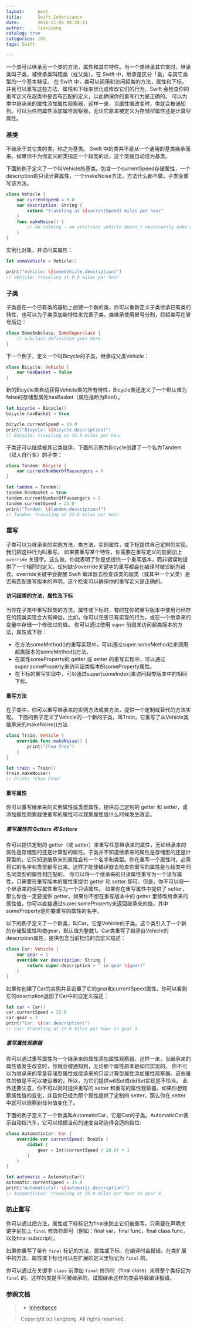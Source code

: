 ```yaml
---
layout:     post
title:      Swift Inheritance
date:       2016-11-26 00:20:11
author:     liangtong
catalog: true
categories: iOS
tags: Swift 

---
```




​	一个类可以继承另一个类的方法，属性和其它特性。当一个类继承其它类时，继承类叫子类，被继承类叫超类（或父类）。在 Swift 中，继承是区分「类」与其它类型的一个基本特征。
在 Swift 中，类可以调用和访问超类的方法，属性和下标，并且可以重写这些方法，属性和下标来优化或修改它们的行为。Swift 会检查你的重写定义在超类中是否有匹配的定义，以此确保你的重写行为是正确的。
可以为类中继承来的属性添加属性观察器，这样一来，当属性值改变时，类就会被通知到。可以为任何属性添加属性观察器，无论它原本被定义为存储型属性还是计算型属性。



### 基类
不继承于其它类的类，称之为基类。
	Swift 中的类并不是从一个通用的基类继承而来。如果你不为你定义的类指定一个超类的话，这个类就自动成为基类。

下面的例子定义了一个叫Vehicle的基类。包含一个currentSpeed存储属性，一个description的只读计算属性，一个makeNoise方法，方法什么都不做，子类会重写该方法。

```Swift
class Vehicle {
    var currentSpeed = 0.0
    var description: String {
        return "traveling at \(currentSpeed) miles per hour"
    }
    func makeNoise() {
        // do nothing - an arbitrary vehicle doesn't necessarily make a noise
    }
}
```

<!-- more -->

实例化对象，并访问其属性：

```Swift
let someVehicle = Vehicle()

print("Vehicle: \(someVehicle.description)")
// Vehicle: traveling at 0.0 miles per hour
```

### 子类
子类是在一个已有类的基础上创建一个新的类，你可以重新定义子类继承已有类的特性，也可以为子类添加新特性来完善子类。类继承使用冒号分割，将超类写在冒号后边：

```Swift
class SomeSubclass: SomeSuperclass {
    // subclass definition goes here
}
```

下一个例子，定义一个叫Bicycle的子类，继承成父类Vehicle：

```Swift
class Bicycle: Vehicle {
    var hasBasket = false
}
```

新的Bicycle类自动获得Vehicle类的所有特性，Bicycle类还定义了一个默认值为false的存储型属性hasBasket（属性推断为Bool）。

```Swift
let bicycle = Bicycle()
bicycle.hasBasket = true

bicycle.currentSpeed = 15.0
print("Bicycle: \(bicycle.description)")
// Bicycle: traveling at 15.0 miles per hour
```

子类还可以继续被其它类继承，下面的示例为Bicycle创建了一个名为Tandem（双人自行车）的子类：

```Swift
class Tandem: Bicycle {
    var currentNumberOfPassengers = 0
}

let tandem = Tandem()
tandem.hasBasket = true
tandem.currentNumberOfPassengers = 2
tandem.currentSpeed = 22.0
print("Tandem: \(tandem.description)")
// Tandem: traveling at 22.0 miles per hour
```

### 重写
子类可以为继承来的实例方法，类方法，实例属性，或下标提供自己定制的实现。我们把这种行为叫重写。
如果要重写某个特性，你需要在重写定义的前面加上 `override` 关键字。这么做，你就表明了你是想提供一个重写版本，而非错误地提供了一个相同的定义。任何缺少override关键字的重写都会在编译时被诊断为错误。override关键字会提醒 Swift 编译器去检查该类的超类（或其中一个父类）是否有匹配重写版本的声明。这个检查可以确保你的重写定义是正确的。

#### 访问超类的方法，属性及下标
当你在子类中重写超类的方法，属性或下标时，有时在你的重写版本中使用已经存在的超类实现会大有裨益。比如，你可以完善已有实现的行为，或在一个继承来的变量中存储一个修改过的值。
你可以通过使用 `super` 前缀来访问超类版本的方法，属性或下标：

 * 在方法someMethod()的重写实现中，可以通过super.someMethod()来调用超类版本的someMethod()方法。
 * 在属性someProperty的 getter 或 setter 的重写实现中，可以通过super.someProperty来访问超类版本的someProperty属性。
 * 在下标的重写实现中，可以通过super[someIndex]来访问超类版本中的相同下标。

#### 重写方法
在子类中，你可以重写继承来的实例方法或类方法，提供一个定制或替代的方法实现。
下面的例子定义了Vehicle的一个新的子类，叫Train，它重写了从Vehicle类继承来的makeNoise()方法：

```Swift
class Train: Vehicle {
    override func makeNoise() {
        print("Choo Choo")
    }
}

let train = Train()
train.makeNoise()
// Prints "Choo Choo"
```

#### 重写属性
你可以重写继承来的实例属性或类型属性，提供自己定制的 getter 和 setter，或添加属性观察器使重写的属性可以观察属性值什么时候发生改变。

##### 重写属性的 Getters 和 Setters
你可以提供定制的 getter（或 setter）来重写任意继承来的属性，无论继承来的属性是存储型的还是计算型的属性。子类并不知道继承来的属性是存储型的还是计算型的，它只知道继承来的属性会有一个名字和类型。你在重写一个属性时，必需将它的名字和类型都写出来。这样才能使编译器去检查你重写的属性是与超类中同名同类型的属性相匹配的。
你可以将一个继承来的只读属性重写为一个读写属性，只需要在重写版本的属性里提供 getter 和 setter 即可。但是，你不可以将一个继承来的读写属性重写为一个只读属性。
	如果你在重写属性中提供了 setter，那么你也一定要提供 getter。如果你不想在重写版本中的 getter 里修改继承来的属性值，你可以直接通过super.someProperty来返回继承来的值，其中someProperty是你要重写的属性的名字。

以下的例子定义了一个新类，叫Car，它是Vehicle的子类。这个类引入了一个新的存储型属性叫做gear，默认值为整数1。Car类重写了继承自Vehicle的description属性，提供包含当前档位的自定义描述：

```Swift
class Car: Vehicle {
    var gear = 1
    override var description: String {
        return super.description + " in gear \(gear)"
    }
}
```

如果你创建了Car的实例并且设置了它的gear和currentSpeed属性，你可以看到它的description返回了Car中的自定义描述：

```Swift
let car = Car()
car.currentSpeed = 25.0
car.gear = 3
print("Car: \(car.description)")
// Car: traveling at 25.0 miles per hour in gear 3
```

##### 重写属性观察器
你可以通过重写属性为一个继承来的属性添加属性观察器。这样一来，当继承来的属性值发生改变时，你就会被通知到，无论那个属性原本是如何实现的。
	你不可以为继承来的常量存储型属性或继承来的只读计算型属性添加属性观察器。这些属性的值是不可以被设置的，所以，为它们提供willSet或didSet实现是不恰当。
此外还要注意，你不可以同时提供重写的 setter 和重写的属性观察器。如果你想观察属性值的变化，并且你已经为那个属性提供了定制的 setter，那么你在 setter 中就可以观察到任何值变化了。

下面的例子定义了一个新类叫AutomaticCar，它是Car的子类。AutomaticCar表示自动挡汽车，它可以根据当前的速度自动选择合适的挡位:

```Swift
class AutomaticCar: Car {
    override var currentSpeed: Double {
        didSet {
            gear = Int(currentSpeed / 10.0) + 1
        }
    }
}

let automatic = AutomaticCar()
automatic.currentSpeed = 35.0
print("AutomaticCar: \(automatic.description)")
// AutomaticCar: traveling at 35.0 miles per hour in gear 4
```

### 防止重写
你可以通过把方法，属性或下标标记为final来防止它们被重写，只需要在声明关键字前加上 `final` 修饰符即可（例如：final var，final func，final class func，以及final subscript）。

如果你重写了带有 `final` 标记的方法，属性或下标，在编译时会报错。在类扩展中的方法，属性或下标也可以在扩展的定义里标记为 `final` 的。

你可以通过在关键字 `class` 前添加 `final` 修饰符（final class）来将整个类标记为 `final` 的。这样的类是不可被继承的，试图继承这样的类会导致编译报错。



### 参照文档

>* <a href="https://developer.apple.com/library/content/documentation/Swift/Conceptual/Swift_Programming_Language/Inheritance.html/"> Inheritance </a> 


>
>
>Copyright (c) liangtong. All rights reserved.
>


